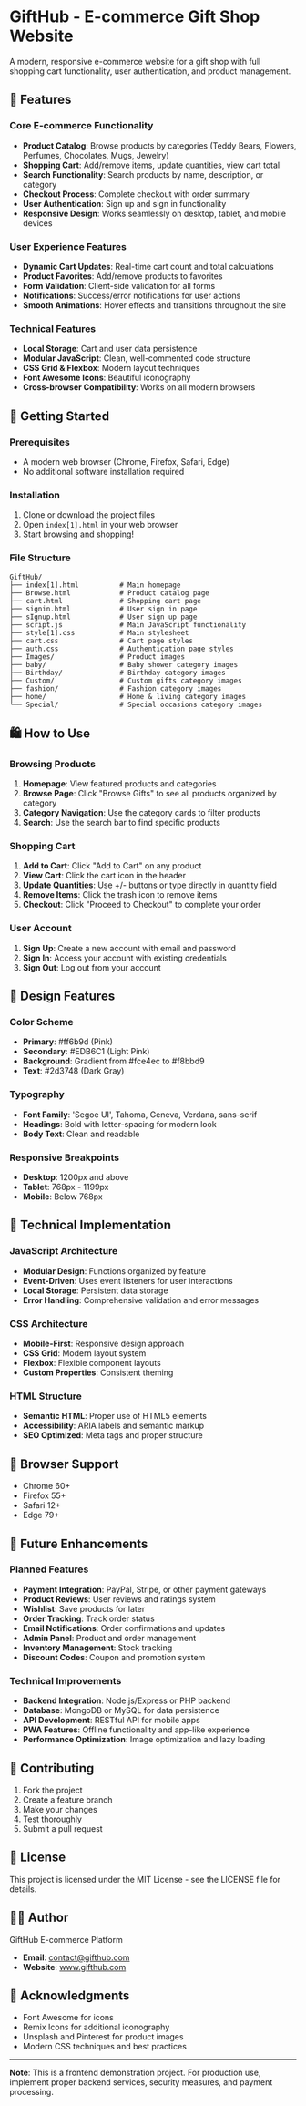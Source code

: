 # GiftHub - E-commerce Gift Shop Website

A modern, responsive e-commerce website for a gift shop with full shopping cart functionality, user authentication, and product management.

## 🎁 Features

### Core E-commerce Functionality
- **Product Catalog**: Browse products by categories (Teddy Bears, Flowers, Perfumes, Chocolates, Mugs, Jewelry)
- **Shopping Cart**: Add/remove items, update quantities, view cart total
- **Search Functionality**: Search products by name, description, or category
- **Checkout Process**: Complete checkout with order summary
- **User Authentication**: Sign up and sign in functionality
- **Responsive Design**: Works seamlessly on desktop, tablet, and mobile devices

### User Experience Features
- **Dynamic Cart Updates**: Real-time cart count and total calculations
- **Product Favorites**: Add/remove products to favorites
- **Form Validation**: Client-side validation for all forms
- **Notifications**: Success/error notifications for user actions
- **Smooth Animations**: Hover effects and transitions throughout the site

### Technical Features
- **Local Storage**: Cart and user data persistence
- **Modular JavaScript**: Clean, well-commented code structure
- **CSS Grid & Flexbox**: Modern layout techniques
- **Font Awesome Icons**: Beautiful iconography
- **Cross-browser Compatibility**: Works on all modern browsers

## 🚀 Getting Started

### Prerequisites
- A modern web browser (Chrome, Firefox, Safari, Edge)
- No additional software installation required

### Installation
1. Clone or download the project files
2. Open `index[1].html` in your web browser
3. Start browsing and shopping!

### File Structure
```
GiftHub/
├── index[1].html          # Main homepage
├── Browse.html            # Product catalog page
├── cart.html              # Shopping cart page
├── signin.html            # User sign in page
├── sIgnup.html            # User sign up page
├── script.js              # Main JavaScript functionality
├── style[1].css           # Main stylesheet
├── cart.css               # Cart page styles
├── auth.css               # Authentication page styles
├── Images/                # Product images
├── baby/                  # Baby shower category images
├── Birthday/              # Birthday category images
├── Custom/                # Custom gifts category images
├── fashion/               # Fashion category images
├── home/                  # Home & living category images
└── Special/               # Special occasions category images
```

## 🛍️ How to Use

### Browsing Products
1. **Homepage**: View featured products and categories
2. **Browse Page**: Click "Browse Gifts" to see all products organized by category
3. **Category Navigation**: Use the category cards to filter products
4. **Search**: Use the search bar to find specific products

### Shopping Cart
1. **Add to Cart**: Click "Add to Cart" on any product
2. **View Cart**: Click the cart icon in the header
3. **Update Quantities**: Use +/- buttons or type directly in quantity field
4. **Remove Items**: Click the trash icon to remove items
5. **Checkout**: Click "Proceed to Checkout" to complete your order

### User Account
1. **Sign Up**: Create a new account with email and password
2. **Sign In**: Access your account with existing credentials
3. **Sign Out**: Log out from your account

## 🎨 Design Features

### Color Scheme
- **Primary**: #ff6b9d (Pink)
- **Secondary**: #EDB6C1 (Light Pink)
- **Background**: Gradient from #fce4ec to #f8bbd9
- **Text**: #2d3748 (Dark Gray)

### Typography
- **Font Family**: 'Segoe UI', Tahoma, Geneva, Verdana, sans-serif
- **Headings**: Bold with letter-spacing for modern look
- **Body Text**: Clean and readable

### Responsive Breakpoints
- **Desktop**: 1200px and above
- **Tablet**: 768px - 1199px
- **Mobile**: Below 768px

## 🔧 Technical Implementation

### JavaScript Architecture
- **Modular Design**: Functions organized by feature
- **Event-Driven**: Uses event listeners for user interactions
- **Local Storage**: Persistent data storage
- **Error Handling**: Comprehensive validation and error messages

### CSS Architecture
- **Mobile-First**: Responsive design approach
- **CSS Grid**: Modern layout system
- **Flexbox**: Flexible component layouts
- **Custom Properties**: Consistent theming

### HTML Structure
- **Semantic HTML**: Proper use of HTML5 elements
- **Accessibility**: ARIA labels and semantic markup
- **SEO Optimized**: Meta tags and proper structure

## 📱 Browser Support

- Chrome 60+
- Firefox 55+
- Safari 12+
- Edge 79+

## 🚀 Future Enhancements

### Planned Features
- **Payment Integration**: PayPal, Stripe, or other payment gateways
- **Product Reviews**: User reviews and ratings system
- **Wishlist**: Save products for later
- **Order Tracking**: Track order status
- **Email Notifications**: Order confirmations and updates
- **Admin Panel**: Product and order management
- **Inventory Management**: Stock tracking
- **Discount Codes**: Coupon and promotion system

### Technical Improvements
- **Backend Integration**: Node.js/Express or PHP backend
- **Database**: MongoDB or MySQL for data persistence
- **API Development**: RESTful API for mobile apps
- **PWA Features**: Offline functionality and app-like experience
- **Performance Optimization**: Image optimization and lazy loading

## 🤝 Contributing

1. Fork the project
2. Create a feature branch
3. Make your changes
4. Test thoroughly
5. Submit a pull request

## 📄 License

This project is licensed under the MIT License - see the LICENSE file for details.

## 👨‍💻 Author

GiftHub E-commerce Platform
- **Email**: contact@gifthub.com
- **Website**: www.gifthub.com

## 🙏 Acknowledgments

- Font Awesome for icons
- Remix Icons for additional iconography
- Unsplash and Pinterest for product images
- Modern CSS techniques and best practices

---

**Note**: This is a frontend demonstration project. For production use, implement proper backend services, security measures, and payment processing.
